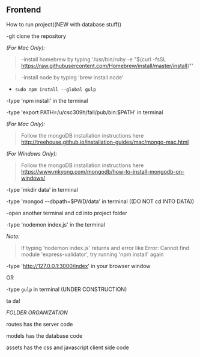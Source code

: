 ## Frontend ##

How to run project((NEW with database stuff))

-git clone the repository

*(For Mac Only):*
>-install homebrew by typing '/usr/bin/ruby -e "$(curl -fsSL https://raw.githubusercontent.com/Homebrew/install/master/install)"'

>-install node by typing 'brew install node'

- `sudo npm install --global gulp`

-type 'npm install' in the terminal

-type 'export PATH=/u/csc309h/fall/pub/bin:$PATH' in terminal

*(For Mac Only):*
>Follow the mongoDB installation instructions here
http://treehouse.github.io/installation-guides/mac/mongo-mac.html

*(For Windows Only):*
>Follow the mongoDB installation instructions here
https://www.mkyong.com/mongodb/how-to-install-mongodb-on-windows/

-type 'mkdir data' in terminal

-type 'mongod --dbpath=$PWD/data' in terminal ((DO NOT cd INTO DATA))

-open another terminal and cd into project folder

-type 'nodemon index.js' in the terminal

*Note:*
>If typing 'nodemon index.js' returns and error like Error: Cannot find module 'express-validator', try running 'npm install' again

-type 'http://127.0.0.1:3000/index' in your browser window


OR

-type `gulp` in terminal (UNDER CONSTRUCTION)


ta da!




*FOLDER ORGANIZATION*

routes has the server code

models has the database code

assets has the css and javascript client side code
